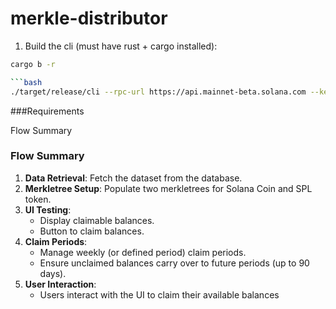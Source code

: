 # merkle-distributor



1. Build the cli (must have rust + cargo installed):

```bash
cargo b -r

```bash
./target/release/cli --rpc-url https://api.mainnet-beta.solana.com --keypair-path <YOUR KEYPAIR> --airdrop-version 0 --mint jtojtomepa8beP8AuQc6eXt5FriJwfFMwQx2v2f9mCL --program-id mERKcfxMC5SqJn4Ld4BUris3WKZZ1ojjWJ3A3J5CKxv claim --merkle-tree-path merkle_tree.json
```

###Requirements

Flow Summary
### Flow Summary

1. **Data Retrieval**: Fetch the dataset from the database.
2. **Merkletree Setup**: Populate two merkletrees for Solana Coin and SPL token.
3. **UI Testing**:
   - Display claimable balances.
   - Button to claim balances.
4. **Claim Periods**:
   - Manage weekly (or defined period) claim periods.
   - Ensure unclaimed balances carry over to future periods (up to 90 days).
5. **User Interaction**:
   - Users interact with the UI to claim their available balances
